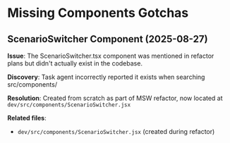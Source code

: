 # Missing Components Gotchas

## ScenarioSwitcher Component (2025-08-27)
**Issue**: The ScenarioSwitcher.tsx component was mentioned in refactor plans but didn't actually exist in the codebase.

**Discovery**: Task agent incorrectly reported it exists when searching src/components/

**Resolution**: Created from scratch as part of MSW refactor, now located at `dev/src/components/ScenarioSwitcher.jsx`

**Related files**: 
- `dev/src/components/ScenarioSwitcher.jsx` (created during refactor)